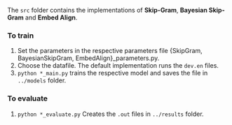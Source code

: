The `src` folder contains the implementations of **Skip-Gram**, **Bayesian Skip-Gram** and **Embed Align**.

### To train
1. Set the parameters in the respective parameters file {SkipGram, BayesianSkipGram, EmbedAlign}_parameters.py.
2. Choose the datafile. The default implementation runs the `dev.en` files.
3. `python *_main.py` trains the respective model and saves the file in `../models` folder.

### To evaluate
1. `python *_evaluate.py` Creates the `.out` files in `../results` folder.

